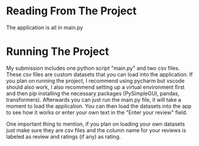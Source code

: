 # Reading From The Project

The application is all in main.py

# Running The Project

My submission includes one python script "main.py" and two csv files. 
These csv files are custom datasets that you can load into the application. If you plan on running the project, I recommend using pycharm but vscode should also work, 
I also recommend setting up a virtual environment first and then pip installing the necessary packages (PySimpleGUI, pandas, transformers). 
Afterwards you can just run the main.py file, it will take a moment to load the application. 
You can then load the datasets into the app to see how it works or enter your own text in the "Enter your review" field.

One important thing to mention, if you plan on loading your own datasets just make sure they are csv files and the column name for your reviews is labeled as review and ratings (if any) as rating.  
